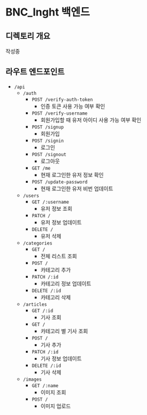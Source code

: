 # BNC_Inght 백엔드

## 디렉토리 개요

작성중

## 라우트 엔드포인트

- `/api`
  - `/auth`
    - `POST /verify-auth-token`
      - 인증 토큰 사용 가능 여부 확인
    - `POST /verify-username`
      - 회원가입할 때 유저 아이디 사용 가능 여부 확인
    - `POST /signup`
      - 회원가입
    - `POST /signin`
      - 로그인
    - `POST /signout`
      - 로그아웃
    - `GET /me`
      - 현재 로그인한 유저 정보 확인
    - `POST /update-password`
      - 현재 로그인한 유저 비번 업데이트
  - `/users`
    - `GET /:username`
      - 유저 정보 조회
    - `PATCH /`
      - 유저 정보 업데이트
    - `DELETE /`
      - 유저 삭제
  - `/categories`
    - `GET /`
      - 전체 리스트 조회
    - `POST /`
      - 카테고리 추가
    - `PATCH /:id`
      - 카테고리 정보 업데이트
    - `DELETE /:id`
      - 카테고리 삭제
  - `/articles`
    - `GET /:id`
      - 기사 조회
    - `GET /`
      - 카테고리 별 기사 조회
    - `POST /`
      - 기사 추가
    - `PATCH /:id`
      - 기사 정보 업데이트
    - `DELETE /:id`
      - 기사 삭제
  - `/images`
    - `GET /:name`
      - 이미지 조회
    - `POST /`
      - 이미지 업로드
